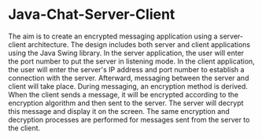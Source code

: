 # Java-Chat-Server-Client
The aim is to create an encrypted messaging application using a server-client architecture. The design includes both server and client applications using the Java Swing library. In the server application, the user will enter the port number to put the server in listening mode. In the client application, the user will enter the server's IP address and port number to establish a connection with the server. Afterward, messaging between the server and client will take place. During messaging, an encryption method is derived. When the client sends a message, it will be encrypted according to the encryption algorithm and then sent to the server. The server will decrypt this message and display it on the screen. The same encryption and decryption processes are performed for messages sent from the server to the client.
